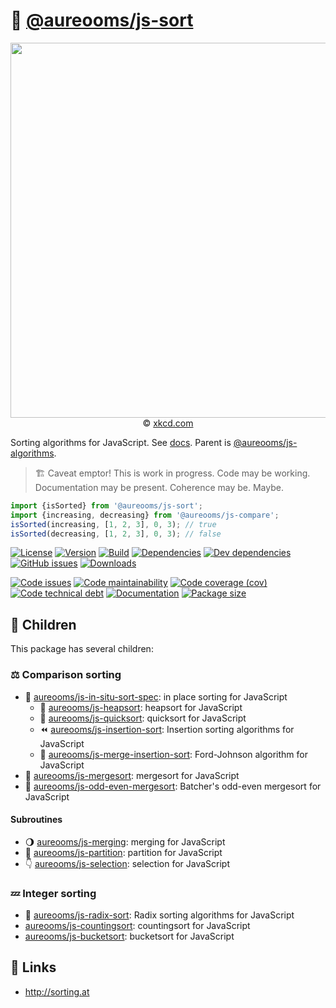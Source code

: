 :signal_strength: [@aureooms/js-sort](https://make-github-pseudonymous-again.github.io/js-sort)
==

<p align="center">
<a href="https://xkcd.com/1185">
<img src="https://imgs.xkcd.com/comics/ineffective_sorts.png" width="600">
</a><br/>
© <a href="https://xkcd.com">xkcd.com</a>
</p>

Sorting algorithms for JavaScript.
See [docs](https://make-github-pseudonymous-again.github.io/js-sort).
Parent is [@aureooms/js-algorithms](https://github.com/make-github-pseudonymous-again/js-algorithms).

> :building_construction: Caveat emptor! This is work in progress. Code may be
> working. Documentation may be present. Coherence may be. Maybe.

```js
import {isSorted} from '@aureooms/js-sort';
import {increasing, decreasing} from '@aureooms/js-compare';
isSorted(increasing, [1, 2, 3], 0, 3); // true
isSorted(decreasing, [1, 2, 3], 0, 3); // false
```

[![License](https://img.shields.io/github/license/make-github-pseudonymous-again/js-sort.svg)](https://raw.githubusercontent.com/make-github-pseudonymous-again/js-sort/master/LICENSE)
[![Version](https://img.shields.io/npm/v/@aureooms/js-sort.svg)](https://www.npmjs.org/package/@aureooms/js-sort)
[![Build](https://img.shields.io/travis/make-github-pseudonymous-again/js-sort/master.svg)](https://travis-ci.org/make-github-pseudonymous-again/js-sort/branches)
[![Dependencies](https://img.shields.io/david/make-github-pseudonymous-again/js-sort.svg)](https://david-dm.org/make-github-pseudonymous-again/js-sort)
[![Dev dependencies](https://img.shields.io/david/dev/make-github-pseudonymous-again/js-sort.svg)](https://david-dm.org/make-github-pseudonymous-again/js-sort?type=dev)
[![GitHub issues](https://img.shields.io/github/issues/make-github-pseudonymous-again/js-sort.svg)](https://github.com/make-github-pseudonymous-again/js-sort/issues)
[![Downloads](https://img.shields.io/npm/dm/@aureooms/js-sort.svg)](https://www.npmjs.org/package/@aureooms/js-sort)

[![Code issues](https://img.shields.io/codeclimate/issues/make-github-pseudonymous-again/js-sort.svg)](https://codeclimate.com/github/make-github-pseudonymous-again/js-sort/issues)
[![Code maintainability](https://img.shields.io/codeclimate/maintainability/make-github-pseudonymous-again/js-sort.svg)](https://codeclimate.com/github/make-github-pseudonymous-again/js-sort/trends/churn)
[![Code coverage (cov)](https://img.shields.io/codecov/c/gh/make-github-pseudonymous-again/js-sort/master.svg)](https://codecov.io/gh/make-github-pseudonymous-again/js-sort)
[![Code technical debt](https://img.shields.io/codeclimate/tech-debt/make-github-pseudonymous-again/js-sort.svg)](https://codeclimate.com/github/make-github-pseudonymous-again/js-sort/trends/technical_debt)
[![Documentation](https://make-github-pseudonymous-again.github.io/js-sort//badge.svg)](https://make-github-pseudonymous-again.github.io/js-sort//source.html)
[![Package size](https://img.shields.io/bundlephobia/minzip/@aureooms/js-sort)](https://bundlephobia.com/result?p=@aureooms/js-sort)

## :baby: Children

This package has several children:

### :balance_scale: Comparison sorting

  - :notebook_with_decorative_cover: [aureooms/js-in-situ-sort-spec](https://github.com/make-github-pseudonymous-again/js-in-situ-sort-spec): in place sorting for JavaScript
    - :leaves: [aureooms/js-heapsort](https://github.com/make-github-pseudonymous-again/js-heapsort): heapsort for JavaScript
    - :rabbit2: [aureooms/js-quicksort](https://github.com/make-github-pseudonymous-again/js-quicksort): quicksort for JavaScript
    - :rewind: [aureooms/js-insertion-sort](https://github.com/make-github-pseudonymous-again/js-insertion-sort): Insertion sorting algorithms for JavaScript
    - :person_fencing: [aureooms/js-merge-insertion-sort](https://github.com/make-github-pseudonymous-again/js-merge-insertion-sort): Ford-Johnson algorithm for JavaScript
  - :dragon: [aureooms/js-mergesort](https://github.com/make-github-pseudonymous-again/js-mergesort): mergesort for JavaScript
  - :musical_score: [aureooms/js-odd-even-mergesort](https://github.com/make-github-pseudonymous-again/js-odd-even-mergesort): Batcher's odd-even mergesort for JavaScript

#### Subroutines

  - :waning_gibbous_moon: [aureooms/js-merging](https://github.com/make-github-pseudonymous-again/js-merging): merging for JavaScript
  - :cake: [aureooms/js-partition](https://github.com/make-github-pseudonymous-again/js-partition): partition for JavaScript
  - :point_down: [aureooms/js-selection](https://github.com/make-github-pseudonymous-again/js-selection): selection for JavaScript

### :zzz: Integer sorting

  - :oden: [aureooms/js-radix-sort](https://github.com/make-github-pseudonymous-again/js-radix-sort): Radix sorting algorithms for JavaScript
  - [aureooms/js-countingsort](https://github.com/make-github-pseudonymous-again/js-countingsort): countingsort for JavaScript
  - [aureooms/js-bucketsort](https://github.com/make-github-pseudonymous-again/js-bucketsort): bucketsort for JavaScript


## :link: Links

  - http://sorting.at
